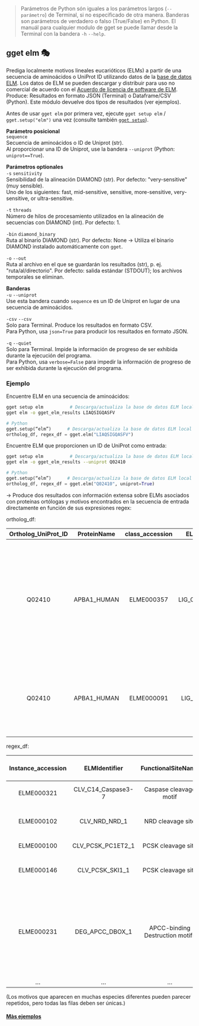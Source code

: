 > Parámetros de Python són iguales a los parámetros largos (`--parámetro`) de Terminal, si no especificado de otra manera. Banderas son parámetros de verdadero o falso (True/False) en Python. El manuál para cualquier modulo de gget se puede llamar desde la Terminal con la bandera `-h` `--help`.  
## gget elm 🎭
Prediga localmente motivos lineales eucarióticos (ELMs) a partir de una secuencia de aminoácidos o UniProt ID utilizando datos de la [base de datos ELM](http://elm.eu.org/). Los datos de ELM se pueden descargar y distribuir para uso no comercial de acuerdo con el [Acuerdo de licencia de software de ELM](http://elm.eu.org/media/Elm_academic_license.pdf).    
Produce: Resultados en formato JSON (Terminal) o Dataframe/CSV (Python). Este módulo devuelve dos tipos de resultados (ver ejemplos).   

Antes de usar `gget elm` por primera vez, ejecute `gget setup elm` / `gget.setup("elm")` una vez (consulte también [`gget setup`](setup.md)).   

**Parámetro posicional**  
`sequence`  
Secuencia de aminoácidos o ID de Uniprot (str).  
Al proporcionar una ID de Uniprot, use la bandera `--uniprot` (Python: `uniprot==True`).  

**Parámetros optionales**  
`-s` `sensitivity`  
Sensibilidad de la alineación DIAMOND (str). Por defecto: "very-sensitive" (muy sensible).  
Uno de los siguientes: fast, mid-sensitive, sensitive, more-sensitive, very-sensitive, or ultra-sensitive.  

`-t` `threads`  
Número de hilos de procesamiento utilizados en la alineación de secuencias con DIAMOND (int). Por defecto: 1.  

`-bin` `diamond_binary`  
Ruta al binario DIAMOND (str). Por defecto: None -> Utiliza el binario DIAMOND instalado automáticamente con `gget`.  

`-o` `--out`   
Ruta al archivo en el que se guardarán los resultados (str), p. ej. "ruta/al/directorio". Por defecto: salida estándar (STDOUT); los archivos temporales se eliminan.  

**Banderas**  
`-u` `--uniprot`  
Use esta bandera cuando `sequence` es un ID de Uniprot en lugar de una secuencia de aminoácidos.      

`-csv` `--csv`  
Solo para Terminal. Produce los resultados en formato CSV.    
Para Python, usa `json=True` para producir los resultados en formato JSON.  

`-q` `--quiet`   
Solo para Terminal. Impide la información de progreso de ser exhibida durante la ejecución del programa.  
Para Python, usa `verbose=False` para impedir la información de progreso de ser exhibida durante la ejecución del programa.  

### Ejemplo
Encuentre ELM en una secuencia de aminoácidos:  
```bash
gget setup elm          # Descarga/actualiza la base de datos ELM local
gget elm -o gget_elm_results LIAQSIGQASFV
```
```python
# Python
gget.setup(“elm”)      # Descarga/actualiza la base de datos ELM local
ortholog_df, regex_df = gget.elm("LIAQSIGQASFV")
```
  
Encuentre ELM que proporcionen un ID de UniProt como entrada: 
```bash
gget setup elm          # Descarga/actualiza la base de datos ELM local
gget elm -o gget_elm_results --uniprot Q02410
```
```python
# Python
gget.setup(“elm”)      # Descarga/actualiza la base de datos ELM local
ortholog_df, regex_df = gget.elm("Q02410", uniprot=True)
```
&rarr; Produce dos resultados con información extensa sobre ELMs asociados con proteínas ortólogas y motivos encontrados en la secuencia de entrada directamente en función de sus expresiones regex:  

ortholog_df:  
  
|Ortholog_UniProt_ID|ProteinName|class_accession|ELMIdentifier  |FunctionalSiteName                   |Description                                                                                                                              |Organism    |…  |
|:-----------------:|:---------:|:-------------:|:-------------:|:-----------------------------------:|:---------------------------------------------------------------------------------------------------------------------------------------:|:----------:|:-:|
|Q02410             |APBA1_HUMAN|ELME000357     |LIG_CaMK_CASK_1|CASK CaMK domain binding ligand motif|Motif that mediates binding to the calmodulin-dependent protein kinase (CaMK) domain of the peripheral plasma membrane protein CASK/Lin2.|Homo sapiens|…  |
|Q02410             |APBA1_HUMAN|ELME000091     |LIG_PDZ_Class_2|PDZ domain ligands                   |The C-terminal class 2 PDZ-binding motif is classically represented by a pattern such as                                                 |Homo sapiens|…  |

regex_df:  
  
|Instance_accession|ELMIdentifier     |FunctionalSiteName             |ELMType|Description                                                                                                                                            |Instances (Matched Sequence)|Organism                      |…  |
|:----------------:|:----------------:|:-----------------------------:|:-----:|:-----------------------------------------------------------------------------------------------------------------------------------------------------:|:--------------------------:|:----------------------------:|:-:|
|ELME000321        |CLV_C14_Caspase3-7|Caspase cleavage motif         |CLV    |Caspase-3 and Caspase-7 cleavage site.                                                                                                                 |ERSDG                       |Mus musculus                  |…  |
|ELME000102        |CLV_NRD_NRD_1     |NRD cleavage site              |CLV    |N-Arg dibasic convertase (NRD/Nardilysin) cleavage site.                                                                                               |RRA                         |Rattus norvegicus             |…  |
|ELME000100        |CLV_PCSK_PC1ET2_1 |PCSK cleavage site             |CLV    |NEC1/NEC2 cleavage site.                                                                                                                               |KRD                         |Mus musculus                  |…  |
|ELME000146        |CLV_PCSK_SKI1_1   |PCSK cleavage site             |CLV    |Subtilisin/kexin isozyme-1 (SKI1) cleavage site.                                                                                                       |RLLTA                       |Homo sapiens                  |…  |
|ELME000231        |DEG_APCC_DBOX_1   |APCC-binding Destruction motifs|DEG    |An RxxL-based motif that binds to the Cdh1 and Cdc20 components of APC/C thereby targeting the protein for destruction in a cell cycle dependent manner|SRVKLNIVR                   |Saccharomyces cerevisiae S288c|…  |
|…                 |…                 |…                              |…      |…                                                                                                                                                      |…                           |…                             |…  |

(Los motivos que aparecen en muchas especies diferentes pueden parecer repetidos, pero todas las filas deben ser únicas.)

#### [Màs ejemplos](https://github.com/pachterlab/gget_examples)  

